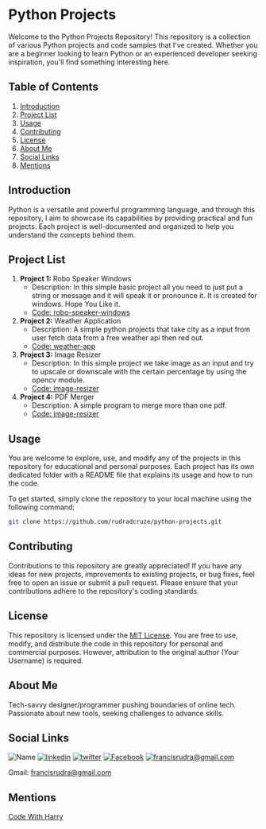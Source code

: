 # Python Projects

Welcome to the Python Projects Repository! This repository is a collection of various Python projects and code samples that I've created. Whether you are a beginner looking to learn Python or an experienced developer seeking inspiration, you'll find something interesting here.

## Table of Contents
1. [Introduction](#introduction)
2. [Project List](#project-list)
3. [Usage](#usage)
4. [Contributing](#contributing)
4. [License](#license)
5. [About Me](#about-me)
6. [Social Links](#social-links)
7. [Mentions](#mentions)

## Introduction
Python is a versatile and powerful programming language, and through this repository, I aim to showcase its capabilities by providing practical and fun projects. Each project is well-documented and organized to help you understand the concepts behind them.

## Project List
1. **Project 1:** Robo Speaker Windows
    * Description: In this simple basic project all you need to just put a string or message and it will speak it or pronounce it. It is created for windows. Hope You Like it.
    * [Code: robo-speaker-windows](/robo-speaker-windows/)
2. **Project 2:** Weather Application
    * Description: A simple python projects that take city as a input from user fetch data from a free weather api then red out.
    * [Code: weather-app](/weather-app/)
2. **Project 3:** Image Resizer
    * Description: In this simple project we take image as an input and try to upscale or downscale with the certain percentage by using the opencv module.
    * [Code: image-resizer](/image-resizer/)
2. **Project 4:** PDF Merger
    * Description: A simple program to merge more than one pdf.
    * [Code: image-resizer](/pdf-merger/)

## Usage
You are welcome to explore, use, and modify any of the projects in this repository for educational and personal purposes. Each project has its own dedicated folder with a README file that explains its usage and how to run the code.

To get started, simply clone the repository to your local machine using the following command:

```bash
git clone https://github.com/rudradcruze/python-projects.git
```

## Contributing
Contributions to this repository are greatly appreciated! If you have any ideas for new projects, improvements to existing projects, or bug fixes, feel free to open an issue or submit a pull request. Please ensure that your contributions adhere to the repository's coding standards.

## License
This repository is licensed under the [MIT License](/LICENSE). You are free to use, modify, and distribute the code in this repository for personal and commercial purposes. However, attribution to the original author (Your Username) is required.

## About Me
Tech-savvy designer/programmer pushing boundaries of online tech. Passionate about new tools, seeking challenges to advance skills.


## Social Links
![Name](https://img.shields.io/badge/Name-Francis%20Rudra%20D%20Cruze-yellowgreen?style=for-the-badge)
[![linkedin](https://img.shields.io/badge/linkedin-0A66C2?style=for-the-badge&logo=linkedin&logoColor=white)](https://www.linkedin.com/in/rudradcruze)
[![twitter](https://img.shields.io/badge/twitter-1DA1F2?style=for-the-badge&logo=twitter&logoColor=white)](https://twitter.com/rudradcruze)
[![Facebook](https://img.shields.io/badge/facebook-4267B2?style=for-the-badge&logo=facebook&logoColor=white)](https://facebook.com/rudradcruze)
[![francisrudra@gmail.com](https://img.shields.io/badge/gmail-4267B2?style=for-the-badge&logo=gmail&logoColor=white)](mailto:francisrudra@gmail.com)

Gmail: [francisrudra@gmail.com](mailto:francisrudra@gmail.com)


## Mentions
[Code With Harry](https://www.youtube.com/watch?v=fqF9M92jzUo)
